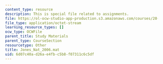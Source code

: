 ```yaml
---
content_type: resource
description: This is special file related to assignments.
file: https://ol-ocw-studio-app-production.s3.amazonaws.com/courses/20-320-analysis-of-biomolecular-and-cellular-systems-fall-2012/6d07c40ad26ae4fbc5b8f07311c6c5df_Jones_Nat_2006.mat
file_type: application/octet-stream
learning_resource_types: []
ocw_type: OCWFile
parent_title: Study Materials
parent_type: CourseSection
resourcetype: Other
title: Jones_Nat_2006.mat
uid: 6d07c40a-d26a-e4fb-c5b8-f07311c6c5df
---
```

